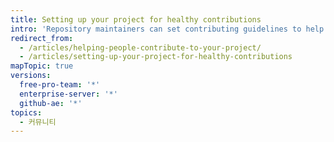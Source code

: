 ```yaml
---
title: Setting up your project for healthy contributions
intro: 'Repository maintainers can set contributing guidelines to help collaborators make meaningful, useful contributions to a project.'
redirect_from:
  - /articles/helping-people-contribute-to-your-project/
  - /articles/setting-up-your-project-for-healthy-contributions
mapTopic: true
versions:
  free-pro-team: '*'
  enterprise-server: '*'
  github-ae: '*'
topics:
  - 커뮤니티
---
```


